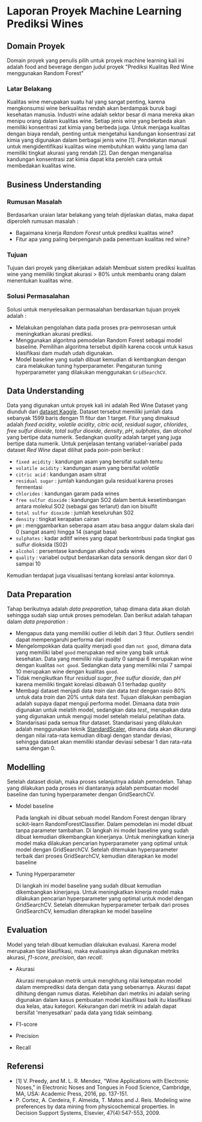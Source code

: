 # Laporan Proyek Machine Learning Prediksi Wines
## Domain Proyek
Domain proyek yang penulis pilih untuk proyek machine learning kali ini adalah food and beverage dengan judul proyek "Prediksi Kualitas Red Wine menggunakan Random Forest"

### Latar Belakang
Kualitas wine merupakan suatu hal yang sangat penting, karena mengkonsumsi wine berkualitas rendah akan berdampak buruk bagi kesehatan manusia. Industri wine adalah sektor besar di mana mereka akan menipu orang dalam kualitas wine. Setiap jenis wine yang berbeda akan memiliki konsentrasi zat kimia yang berbeda juga. Untuk menjaga kualitas dengan biaya rendah, penting untuk mengetahui kandungan konsentrasi zat kimia yang digunakan dalam berbagai jenis wine [1]. Pendekatan manual untuk mengidentifikasi kualitas wine membutuhkan waktu yang lama dan memiliki tingkat akurasi yang rendah [2]. Dan dengan menganalisa kandungan konsentrasi zat kimia dapat kita peroleh cara untuk membedakan kualitas wine.

## Business Understanding
### Rumusan Masalah
Berdasarkan uraian latar belakang yang telah dijelaskan diatas, maka dapat diperoleh rumusan masalah :

*   Bagaimana kinerja _Random Forest_ untuk prediksi kualitas wine?
* Fitur apa yang paling berpengaruh pada penentuan kualitas red wine?

### Tujuan
Tujuan dari proyek yang dikerjakan adalah Membuat sistem prediksi kualitas wine yang memiliki tingkat akurasi > 80% untuk membantu orang dalam menentukan kualitas wine.

### Solusi Permasalahan
Solusi untuk menyelesaikan permasalahan berdasarkan tujuan proyek adalah :
* Melakukan pengolahan data pada proses pra-pemrosesan untuk meningkatkan akurasi prediksi.
* Menggunakan algoritma pemodelan Random Forest sebagai model baseline. Pemilihan algoritma tersebut dipilih karena cocok untuk kasus klasifikasi dam mudah udah digunakan.
* Model baseline yang sudah dibuat kemudian di kembangkan dengan cara melakukan tuning hyperparameter. Pengaturan tuning hyperparameter yang dilakukan menggunakan `GridSearchCV`. 
## Data Understanding
Data yang digunakan untuk proyek kali ini adalah Red Wine Dataset yang diunduh dari [dataset Kaggle](https://www.kaggle.com/uciml/red-wine-quality-cortez-et-al-2009). Dataset tersebut memiliki jumlah data sebanyak 1599 baris dengan 11 fitur dan 1 target. Fitur yang dimaksud adalah _fixed acidity_, _volatile acidity_, _citric acid_, _residual sugar_, _chlorides_, _free sulfur dioxide_, _total sulfur dioxide_, _density_, _pH_, _sulphates_, dan _alcohol_ yang bertipe data numerik. Sedangkan _quality_ adalah target yang juga bertipe data numerik. Untuk penjelasan tentang variabel-variabel pada dataset _Red Wine_ dapat dilihat pada poin-poin berikut :
* `fixed acidity` :  kandungan asam yang bersifat sudah tentu
* `volatile acidity` :  kandungan asam yang bersifat _volatile_
* `citric acid` : kandungan asam sitrat
* `residual sugar` : jumlah kandungan gula residual karena proses fermentasi
* `chlorides` :  kandungan garam pada wines
* `free sulfur dioxide` : kandungan SO2 dalam bentuk kesetimbangan antara molekul SO2 (sebagai gas terlarut) dan ion bisulfit
* `total sulfur dioxide` : jumlah keseluruhan S02
* `density` :  tingkat kerapatan cairan
* `pH` :  menggambarkan seberapa asam atau basa anggur dalam skala dari 0 (sangat asam) hingga 14 (sangat basa)
* `sulphates` : kadar aditif wines yang dapat berkontribusi pada tingkat gas sulfur dioksida (S02)
* `alcohol` : persentase kandungan alkohol pada wines
* `quality` :  variabel output berdasarkan data sensorik dengan skor dari 0 sampai 10

Kemudian terdapat juga visualisasi tentang korelasi antar kolomnya. 



## Data Preparation
Tahap berikutnya adalah _data preparation_, tahap dimana data akan diolah sehingga sudah siap untuk proses pemodelan. Dan berikut adalah tahapan dalam _data preparation_ :
* Mengapus data yang memiliki outlier di lebih dari 3 fitur. _Outliers_ sendiri dapat mempengaruhi performa dari model 
* Mengelompokkan data quality menjadi `good` dan `not good`, dimana data yang memiliki label `good` merupakan red wine yang baik untuk kesehatan. Data yang memiliki nilai quality 0 sampai 6 merupakan wine dengan kualitas `not good`. Sedangkan data yang memiliki nilai 7 sampai 10 merupakan wine dengan kualitas `good`.
* Tidak mengikutkan fitur _residual sugar_, _free sulfur dioxide_, dan _pH_ karena memiliki tingakt korelasi dibawah 0.1 terhadap _quality_
* Membagi dataset menjadi data _train_ dan data _test_ dengan rasio 80% untuk data _train_ dan 20% untuk data _test_. Tujuan dilakukan pembagian adalah supaya dapat menguji performa model. Dimaana data _train_ digunakan untuk melatih model, sedangkan data _test__ merupakan data yang digunakan untuk menguji model setelah melalui pelatihan data. 
* Standarisasi pada semua fitur dataset. Standarisasi yang dilakukan adalah menggunakan teknik [StandardScaler](https://scikit-learn.org/0.24/modules/generated/sklearn.preprocessing.MinMaxScaler.html#sklearn.preprocessing.StandardScaler), dimana data akan dikurangi dengan nilai rata-rata kemudian dibagi dengan standar deviasi, sehingga dataset akan memiliki standar deviasi sebesar 1 dan rata-rata sama dengan 0.

## Modelling
Setelah dataset diolah, maka proses selanjutnya adalah pemodelan. Tahap yang dilakukan pada proses ini diantaranya adalah pembuatan model baseline dan tuning hyperparameter dengan GridSearchCV.
*   Model baseline
    
    Pada langkah ini dibuat sebuah model Random Forest dengan library scikit-learn RandomForestClassifier. Dalam pemodelan ini model dibuat tanpa parameter tambahan. Di langkah ini model baseline yang sudah dibuat kemudian dikembangkan kinerjanya. Untuk meningkatkan kinerja model maka dilakukan pencarian hyperparameter yang optimal untuk model dengan GridSearchCV. Setelah ditemukan hyperparameter terbaik dari proses GridSearchCV, kemudian diterapkan ke model baseline

*   Tuning Hyperparameter
    
    Di langkah ini model baseline yang sudah dibuat kemudian dikembangkan kinerjanya. Untuk meningkatkan kinerja model maka dilakukan pencarian hyperparameter yang optimal untuk model dengan GridSearchCV. Setelah ditemukan hyperparameter terbaik dari proses GridSearchCV, kemudian diterapkan ke model baseline
    

## Evaluation
Model yang telah dibuat kemudian dilakukan evaluasi. Karena model merupakan tipe klasifikasi, maka evaluasinya akan digunakan metriks akurasi, _f1-score_, _precision_, dan _recall_.
* Akurasi

    Akurasi merupakan metrik untuk menghitung nilai ketepatan model dalam memprediksi data dengan data yang sebenarnya. Akurasi dapat dihitung dengan rumus diatas. Kelebihan dari metriks ini adalah sering digunakan dalam kasus pembuatan model klasifikasi baik itu klasifikasi dua kelas, atau kategori. Kekurangan dari metrik ini adalah dapat bersifat 'menyesatkan' pada data yang tidak seimbang.
* F1-score
* Precision
* Recall

## Referensi
* [1] V. Preedy, and M. L. R. Mendez, “Wine Applications with Electronic Noses,” in Electronic Noses and Tongues in Food Science, Cambridge, MA, USA: Academic Press, 2016, pp. 137-151.
* P. Cortez, A. Cerdeira, F. Almeida, T. Matos and J. Reis. Modeling wine preferences by data mining from physicochemical properties. In Decision Support Systems, Elsevier, 47(4):547-553, 2009.



